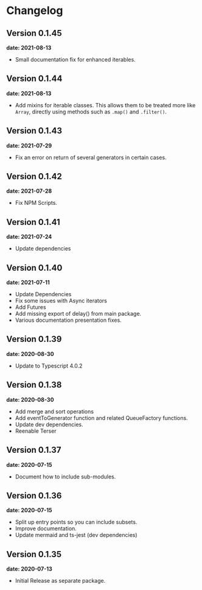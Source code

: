 # Changelog

## Version 0.1.45

__date: 2021-08-13__

* Small documentation fix for enhanced iterables.

## Version 0.1.44

__date: 2021-08-13__

* Add mixins for iterable classes.  This allows them to be treated more like `Array`, directly using methods such as
  `.map()` and `.filter()`.

## Version 0.1.43

__date: 2021-07-29__

* Fix an error on return of several generators in certain cases.

## Version 0.1.42

__date: 2021-07-28__

* Fix NPM Scripts.

## Version 0.1.41

__date: 2021-07-24__

* Update dependencies

## Version 0.1.40

__date: 2021-07-11__

* Update Dependencies
* Fix some issues with Async iterators
* Add Futures
* Add missing export of delay() from main package.
* Various documentation presentation fixes.

## Version 0.1.39

__date: 2020-08-30__

* Update to Typescript 4.0.2

## Version 0.1.38

__date: 2020-08-30__

* Add merge and sort operations
* Add eventToGenerator function and related QueueFactory functions.
* Update dev dependencies.
* Reenable Terser

## Version 0.1.37

__date: 2020-07-15__

* Document how to include sub-modules.

## Version 0.1.36

__date: 2020-07-15__

* Split up entry points so you can include subsets.
* Improve documentation.
* Update mermaid and ts-jest (dev dependencies)

## Version 0.1.35

__date: 2020-07-13__

* Initial Release as separate package.
